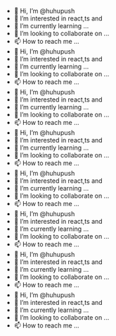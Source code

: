 - 👋 Hi, I’m @huhupush
- 👀 I’m interested in react,ts and 
- 🌱 I’m currently learning ...
- 💞️ I’m looking to collaborate on ...
- 📫 How to reach me ...
- 👋 Hi, I’m @huhupush
- 👀 I’m interested in react,ts and 
- 🌱 I’m currently learning ...
- 💞️ I’m looking to collaborate on ...
- 📫 How to reach me ...
- 👋 Hi, I’m @huhupush
- 👀 I’m interested in react,ts and 
- 🌱 I’m currently learning ...
- 💞️ I’m looking to collaborate on ...
- 📫 How to reach me ...
- 👋 Hi, I’m @huhupush
- 👀 I’m interested in react,ts and 
- 🌱 I’m currently learning ...
- 💞️ I’m looking to collaborate on ...
- 📫 How to reach me ...
- 👋 Hi, I’m @huhupush
- 👀 I’m interested in react,ts and 
- 🌱 I’m currently learning ...
- 💞️ I’m looking to collaborate on ...
- 📫 How to reach me ...
- 👋 Hi, I’m @huhupush
- 👀 I’m interested in react,ts and 
- 🌱 I’m currently learning ...
- 💞️ I’m looking to collaborate on ...
- 📫 How to reach me ...
- 👋 Hi, I’m @huhupush
- 👀 I’m interested in react,ts and 
- 🌱 I’m currently learning ...
- 💞️ I’m looking to collaborate on ...
- 📫 How to reach me ...
- 👋 Hi, I’m @huhupush
- 👀 I’m interested in react,ts and 
- 🌱 I’m currently learning ...
- 💞️ I’m looking to collaborate on ...
- 📫 How to reach me ...

<!---
huhupush/huhupush is a ✨ special ✨ repository because its `README.md` (this file) appears on your GitHub profile.
You can click the Preview link to take a look at your changes.
--->

